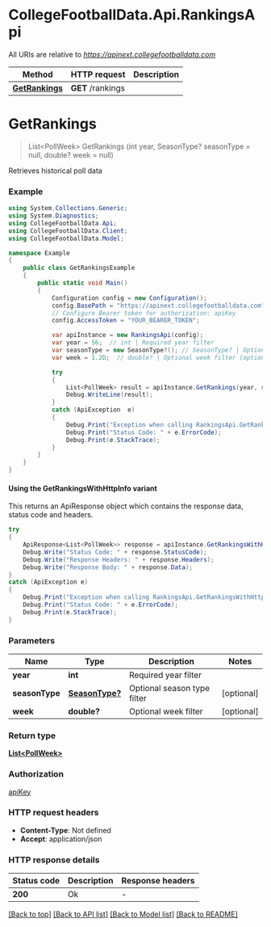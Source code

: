 # CollegeFootballData.Api.RankingsApi

All URIs are relative to *https://apinext.collegefootballdata.com*

| Method | HTTP request | Description |
|--------|--------------|-------------|
| [**GetRankings**](RankingsApi.md#getrankings) | **GET** /rankings |  |

<a id="getrankings"></a>
# **GetRankings**
> List&lt;PollWeek&gt; GetRankings (int year, SeasonType? seasonType = null, double? week = null)



Retrieves historical poll data

### Example
```csharp
using System.Collections.Generic;
using System.Diagnostics;
using CollegeFootballData.Api;
using CollegeFootballData.Client;
using CollegeFootballData.Model;

namespace Example
{
    public class GetRankingsExample
    {
        public static void Main()
        {
            Configuration config = new Configuration();
            config.BasePath = "https://apinext.collegefootballdata.com";
            // Configure Bearer token for authorization: apiKey
            config.AccessToken = "YOUR_BEARER_TOKEN";

            var apiInstance = new RankingsApi(config);
            var year = 56;  // int | Required year filter
            var seasonType = new SeasonType?(); // SeasonType? | Optional season type filter (optional) 
            var week = 1.2D;  // double? | Optional week filter (optional) 

            try
            {
                List<PollWeek> result = apiInstance.GetRankings(year, seasonType, week);
                Debug.WriteLine(result);
            }
            catch (ApiException  e)
            {
                Debug.Print("Exception when calling RankingsApi.GetRankings: " + e.Message);
                Debug.Print("Status Code: " + e.ErrorCode);
                Debug.Print(e.StackTrace);
            }
        }
    }
}
```

#### Using the GetRankingsWithHttpInfo variant
This returns an ApiResponse object which contains the response data, status code and headers.

```csharp
try
{
    ApiResponse<List<PollWeek>> response = apiInstance.GetRankingsWithHttpInfo(year, seasonType, week);
    Debug.Write("Status Code: " + response.StatusCode);
    Debug.Write("Response Headers: " + response.Headers);
    Debug.Write("Response Body: " + response.Data);
}
catch (ApiException e)
{
    Debug.Print("Exception when calling RankingsApi.GetRankingsWithHttpInfo: " + e.Message);
    Debug.Print("Status Code: " + e.ErrorCode);
    Debug.Print(e.StackTrace);
}
```

### Parameters

| Name | Type | Description | Notes |
|------|------|-------------|-------|
| **year** | **int** | Required year filter |  |
| **seasonType** | [**SeasonType?**](SeasonType?.md) | Optional season type filter | [optional]  |
| **week** | **double?** | Optional week filter | [optional]  |

### Return type

[**List&lt;PollWeek&gt;**](PollWeek.md)

### Authorization

[apiKey](../README.md#apiKey)

### HTTP request headers

 - **Content-Type**: Not defined
 - **Accept**: application/json


### HTTP response details
| Status code | Description | Response headers |
|-------------|-------------|------------------|
| **200** | Ok |  -  |

[[Back to top]](#) [[Back to API list]](../README.md#documentation-for-api-endpoints) [[Back to Model list]](../README.md#documentation-for-models) [[Back to README]](../README.md)

